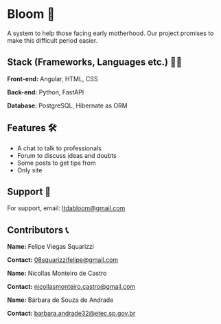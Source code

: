 
# Bloom 🌼

A system to help those facing early motherhood. Our project promises to make this difficult period easier. 


## Stack (Frameworks, Languages etc.) 👩‍💻

**Front-end:** Angular, HTML, CSS

**Back-end:** Python, FastAPI

**Database:** PostgreSQL, Hibernate as ORM
## Features 🛠

- A chat to talk to professionals
- Forum to discuss ideas and doubts
- Some posts to get tips from
- Only site


## Support 📩

For support, email: ltdabloom@gmail.com


## Contributors 📞

**Name:** Felipe Viegas Squarizzi

**Contact:** 08squarizzifelipe@gmail.com

**Name:** Nicollas Monteiro de Castro

**Contact:** nicollasmonteiro.castro@gmail.com

**Name:** Bárbara de Souza de Andrade

**Contact:** barbara.andrade32@etec.sp.gov.br
